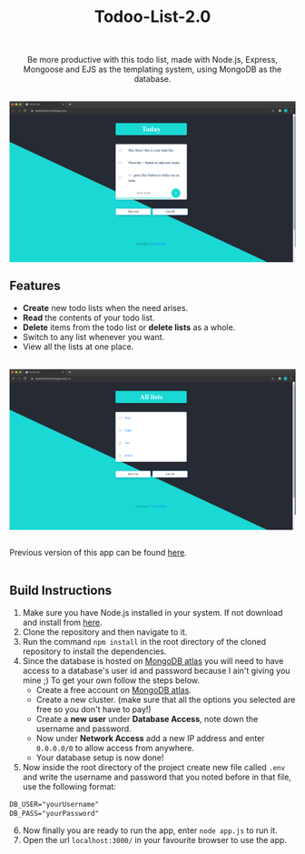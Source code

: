 <h1 align="center"> Todoo-List-2.0 </h1>

<br>

<p align="center">Be more productive with this todo list, made with Node.js, Express, Mongoose and EJS as the templating system, using MongoDB as the database.</p>
<br>

<img align="center" src="/images/preview.png">

<br>

<h2>Features</h2>

* **Create** new todo lists when the need arises.
* **Read** the contents of your todo list.
* **Delete** items from the todo list or **delete lists** as a whole.
* Switch to any list whenever you want.
* View all the lists at one place.

<br>

<img align="center" src="/images/all.png">

<br>
<br>

Previous version of this app can be found [here](https://github.com/RushanKhan1/ToDoo-List).
<br>
<br>

<h2>Build Instructions</h2>

1. Make sure you have Node.js installed in your system. If not download and install from [here](https://nodejs.org/en/download/).
2. Clone the repository and then navigate to it.
3. Run the command ```npm install``` in the root directory of the cloned repository to install the dependencies.
4. Since the database is hosted on [MongoDB atlas](https://www.mongodb.com/cloud/atlas/lp/try2-in?utm_source=google&utm_campaign=gs_apac_india_search_core_brand_atlas_desktop&utm_term=mongodb%20atlas&utm_medium=cpc_paid_search&utm_ad=e&utm_ad_campaign_id=12212624347&gclid=Cj0KCQiA962BBhCzARIsAIpWEL28vWNux8Kn4uwNGDDGeiQrpnIxOhnnVShrPgteZTU4ORcyUVEymyUaAt-SEALw_wcB) you will need to have access to a database's user id and password because I ain't giving you mine ;) To get your own follow the steps below.
   - Create a free account on [MongoDB atlas](https://www.mongodb.com/cloud/atlas/lp/try2-in?utm_source=google&utm_campaign=gs_apac_india_search_core_brand_atlas_desktop&utm_term=mongodb%20atlas&utm_medium=cpc_paid_search&utm_ad=e&utm_ad_campaign_id=12212624347&gclid=Cj0KCQiA962BBhCzARIsAIpWEL28vWNux8Kn4uwNGDDGeiQrpnIxOhnnVShrPgteZTU4ORcyUVEymyUaAt-SEALw_wcB).
   - Create a new cluster. (make sure that all the options you selected are free so you don't have to pay!)
   - Create a **new user** under **Database Access**, note down the username and password.
   - Now under **Network Access** add a new IP address and enter ```0.0.0.0/0``` to allow access from anywhere.
   - Your database setup is now done!
 5. Now inside the root directory of the project create new file called ```.env``` and write the username and password that you noted before in that file, use the following format:
 ``` 
 DB_USER="yourUsername"
 DB_PASS="yourPassword"
 ```
 6. Now finally you are ready to run the app, enter ```node app.js``` to run it.
 7. Open the url ```localhost:3000/``` in your favourite browser to use the app.
